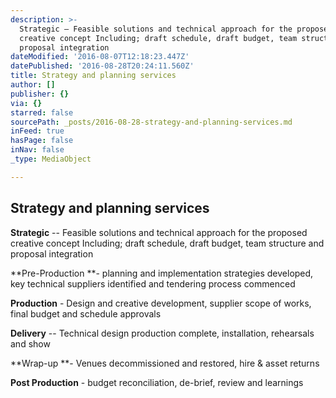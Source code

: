 ```yaml
---
description: >-
  Strategic – Feasible solutions and technical approach for the proposed
  creative concept Including; draft schedule, draft budget, team structure and
  proposal integration
dateModified: '2016-08-07T12:18:23.447Z'
datePublished: '2016-08-28T20:24:11.560Z'
title: Strategy and planning services
author: []
publisher: {}
via: {}
starred: false
sourcePath: _posts/2016-08-28-strategy-and-planning-services.md
inFeed: true
hasPage: false
inNav: false
_type: MediaObject

---
```

## Strategy and planning services

**Strategic** -- Feasible solutions and technical approach for the proposed creative concept Including; draft schedule, draft budget, team structure and proposal integration

**Pre-Production **- planning and implementation strategies developed, key technical suppliers identified and tendering process commenced

**Production** - Design and creative development, supplier scope of works, final budget and schedule approvals

**Delivery** -- Technical design production complete, installation, rehearsals and show

**Wrap-up **- Venues decommissioned and restored, hire & asset returns

**Post Production** - budget reconciliation, de-brief, review and learnings